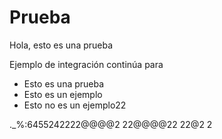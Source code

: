 # Prueba

Hola, esto es una prueba

Ejemplo de integración continúa para

* Esto es una prueba
* Esto es un ejemplo
* Esto no es un ejemplo22

._%:6455242222@@@@2
22@@@@22
22@2
2

